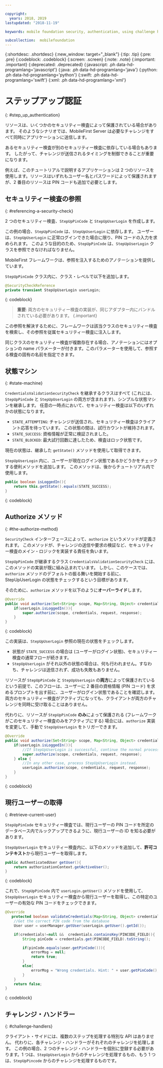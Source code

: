 ```yaml
---

copyright:
  years: 2018, 2019
lastupdated: "2018-11-19"

keywords: mobile foundation security, authentication, using challenge handlers

subcollection:  mobilefoundation
---
```


{:shortdesc: .shortdesc}
{:new_window: target="_blank"}
{:tip: .tip}
{:pre: .pre}
{:codeblock: .codeblock}
{:screen: .screen}
{:note: .note}
{:important: .important}
{:deprecated: .deprecated}
{:javascript: .ph data-hd-programlang='javascript'}
{:java: .ph data-hd-programlang='java'}
{:python: .ph data-hd-programlang='python'}
{:swift: .ph data-hd-programlang='swift'}
{:xml: .ph data-hd-programlang='xml'}

# ステップアップ認証
{: #step_up_authentication}

リソースは、いくつかのセキュリティー検査によって保護されている場合があります。 そのようなシナリオでは、MobileFirst Server は必要なチャレンジをすべて同時にアプリケーションに送信します。

あるセキュリティー検査が別のセキュリティー検査に依存している場合もあります。 したがって、チャレンジが送信されるタイミングを制御できることが重要になります。

例えば、このチュートリアルで説明するアプリケーションは 2 つのリソースを使用します。リソースはいずれもユーザー名とパスワードによって保護されますが、2 番目のリソースは PIN コードも追加で必要とします。

## セキュリティー検査の参照
{: #referencing-a-security-check}

2 つのセキュリティー検査、`StepUpPinCode` と `StepUpUserLogin` を作成します。

この例の場合、`StepUpPinCode` は、`StepUpUserLogin` に依存します。 ユーザーは、`StepUpUserLogin` に正常ログインできた場合に限り、PIN コードの入力を求められます。 このような目的のため、`StepUpPinCode` は、`StepUpUserLogin` クラスを参照できなければなりません。

MobileFirst フレームワークは、参照を注入するためのアノテーションを提供しています。

`StepUpPinCode` クラス内に、クラス・レベルで以下を追加します。

```java
@SecurityCheckReference
private transient StepUpUserLogin userLogin;
```
{: codeblock}

>**重要**: 両方のセキュリティー検査の実装が、同じアダプター内にバンドルされている必要があります。
{.important}

この参照を解決するために、フレームワークは該当クラスのセキュリティー検査を検索し、その参照を従属セキュリティー検査に注入します。

同じクラスのセキュリティー検査が複数存在する場合、アノテーションにはオプションの name パラメーターが付きます。このパラメーターを使用して、参照する検査の固有の名前を指定できます。

## 状態マシン
{: #state-machine}

`CredentialsValidationSecurityCheck` を継承するクラスはすべて (これには、`StepUpPinCode` と `StepUpUserLogin` の両方が含まれます)、シンプルな状態マシンを継承します。 任意の一時点において、セキュリティー検査は以下のいずれかの状態になります。

* `STATE_ATTEMPTING`: チャレンジが送信され、セキュリティー検査はクライアント応答を待っています。 この状態の間は、試行カウントが維持されます。
* `STATE_SUCCESS`: 資格情報が正常に検証されました。
* `STATE_BLOCKED`: 最大試行回数に達したため、検査はロック状態です。

現在の状態は、継承した `getState()` メソッドを使用して取得できます。

`StepUpUserLogin` 内に、ユーザーが現在ログイン状態であるかどうかをチェックする便利メソッドを追加します。 このメソッドは、後からチュートリアル内で使用します。

```java
public boolean isLoggedIn(){
    return this.getState().equals(STATE_SUCCESS);
}
```
{: codeblock}

## Authorize メソッド
{: #the-authorize-method}

`SecurityCheck` インターフェースによって、`authorize` というメソッドが定義されます。 このメソッドが、チャレンジの送信や要求の検証など、セキュリティー検査のメイン・ロジックを実装する責任を負います。

`StepUpPinCode` が継承するクラス `CredentialsValidationSecurityCheck` には、このメソッドの実装が既に組み込まれています。 しかし、このケースでは、`authorize` メソッドのデフォルトの振る舞いを開始する前に、StepUpUserLogin の状態をチェックするという目標があります。

そのために、`authorize` メソッドを以下のように**オーバーライド**します。

```java
@Override
public void authorize(Set<String> scope, Map<String, Object> credentials, HttpServletRequest request, AuthorizationResponse response) {
    if(userLogin.isLoggedIn()){
        super.authorize(scope, credentials, request, response);
    }
}
```
{: codeblock}

この実装は、`StepUpUserLogin` 参照の現在の状態をチェックします。

* 状態が `STATE_SUCCESS` の場合は (ユーザーがログイン状態)、セキュリティー検査の通常フローが続きます。
* `StepUpUserLogin` がそれ以外の状態の場合は、何も行われません。すなわち、チャレンジは送信されず、成功も失敗もありません。

リソースが `StepUpPinCode` と `StepUpUserLogin` の**両方**によって保護されているという前提で、このフローは、ユーザーに 2 番目の資格情報 (PIN コード) を求めるプロンプトを出す前に、ユーザーがログイン状態であることを確認します。 両方のセキュリティー検査がアクティブになっても、クライアントが両方のチャレンジを同時に受け取ることはありません。

代わりに、リソースが `StepUpPinCode` **のみ**によって保護される (フレームワークがこのセキュリティー検査のみをアクティブにする) 場合には、`authorize` 実装を変更して、手動で `StepUpUserLogin` をトリガーできます。

```java
@Override
public void authorize(Set<String> scope, Map<String, Object> credentials, HttpServletRequest request, AuthorizationResponse response) {
    if(userLogin.isLoggedIn()){
        //If StepUpUserLogin is successful, continue the normal processing of StepUpPinCode
        super.authorize(scope, credentials, request, response);
    } else {
        //In any other case, process StepUpUserLogin instead.
        userLogin.authorize(scope, credentials, request, response);
    }
}
```
{: codeblock}

## 現行ユーザーの取得
{: #retrieve-current-user}

`StepUpPinCode` セキュリティー検査では、現行ユーザーの PIN コードを所定のデータベース内でルックアップできるように、現行ユーザーの ID を知る必要があります。

`StepUpUserLogin` セキュリティー検査内に、以下のメソッドを追加して、**許可コンテキスト**から現行ユーザーを取得します。

```java
public AuthenticatedUser getUser(){
    return authorizationContext.getActiveUser();
}
```
{: codeblock}

これで、`StepUpPinCode` 内で `userLogin.getUser()` メソッドを使用して、`StepUpUserLogin` セキュリティー検査から現行ユーザーを取得し、この特定のユーザーの有効な PIN コードをチェックできます。

```java
@Override
   protected boolean validateCredentials(Map<String, Object> credentials) {
    //Get the correct PIN code from the database
    User user = userManager.getUser(userLogin.getUser().getId());

    if(credentials!=null &&  credentials.containsKey(PINCODE_FIELD)){
        String pinCode = credentials.get(PINCODE_FIELD).toString();

        if(pinCode.equals(user.getPinCode())){
            errorMsg = null;
            return true;
        }
        else{
            errorMsg = "Wrong credentials. Hint: " + user.getPinCode();
        }
    }
    return false;
}
```
{: codeblock}

## チャレンジ・ハンドラー
{: #challenge-handlers}

クライアント・サイドには、複数のステップを処理する特別な API はありません。 代わりに、各チャレンジ・ハンドラーがそれぞれのチャレンジを処理します。 この例の場合、2 つのチャレンジ・ハンドラーを個別に登録する必要があります。1 つは、`StepUpUserLogin` からのチャレンジを処理するもの、もう 1 つは、`StepUpPincode` からのチャレンジを処理するものです。
